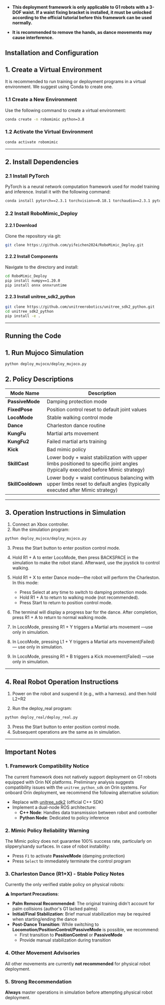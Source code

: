 
- **​This deployment framework is only applicable to G1 robots with a 3-DOF waist. If a waist fixing bracket is installed, it must be unlocked according to the official tutorial before this framework can be used normally.​​**

- **It is recommended to remove the hands, as dance movements may cause interference.​**

## Installation and Configuration

## 1. Create a Virtual Environment

It is recommended to run training or deployment programs in a virtual environment. We suggest using Conda to create one.

### 1.1 Create a New Environment

Use the following command to create a virtual environment:
```bash
conda create -n robomimic python=3.8
```

### 1.2 Activate the Virtual Environment

```bash
conda activate robomimic
```

---

## 2. Install Dependencies

### 2.1 Install PyTorch
PyTorch is a neural network computation framework used for model training and inference. Install it with the following command:
```bash
conda install pytorch==2.3.1 torchvision==0.18.1 torchaudio==2.3.1 pytorch-cuda=12.1 -c pytorch -c nvidia
```

### 2.2 Install RoboMimic_Deploy

#### 2.2.1 Download
Clone the repository via git:

```bash
git clone https://github.com/yifeichen2024/RoboMimic_Deploy.git
```

#### 2.2.2 Install Components

Navigate to the directory and install:
```bash
cd RoboMimic_Deploy
pip install numpy==1.20.0
pip install onnx onnxruntime
```

#### 2.2.3 Install unitree_sdk2_python

```bash
git clone https://github.com/unitreerobotics/unitree_sdk2_python.git
cd unitree_sdk2_python
pip install -e .
```
---
## Running the Code

## 1. Run Mujoco Simulation
```bash
python deploy_mujoco/deploy_mujoco.py
```

## 2. Policy Descriptions
| Mode Name        | Description                                                                 |
|------------------|-----------------------------------------------------------------------------|
| **PassiveMode**  | Damping protection mode                                                     |
| **FixedPose**    | Position control reset to default joint values                              |
| **LocoMode**     | Stable walking control mode                                                 |
| **Dance**        | Charleston dance routine                                                    |
| **KungFu**       | Martial arts movement                                                       |
| **KungFu2**      | Failed martial arts training                                     |
| **Kick**         | Bad mimic policy                                     |
| **SkillCast**    | Lower body + waist stabilization with upper limbs positioned to specific joint angles (typically executed before Mimic strategy) |
| **SkillCooldown**| Lower body + waist continuous balancing with upper limbs reset to default angles (typically executed after Mimic strategy) |


---
## 3. Operation Instructions in Simulation
1. Connect an Xbox controller.
2. Run the simulation program:
```bash
python deploy_mujoco/deploy_mujoco.py
```
3. Press the ​​Start​​ button to enter position control mode.
4. Hold ​​R1 + A​​ to enter ​​LocoMode​​, then press BACKSPACE in the simulation to make the robot stand. Afterward, use the joystick to control walking.
5. Hold ​​R1 + X​​ to enter ​​Dance​​ mode—the robot will perform the Charleston. In this mode:
    - Press ​​Select​​ at any time to switch to damping protection mode.
    - Hold ​​R1 + A​​ to return to walking mode (not recommended).
    - Press ​​Start​​ to return to position control mode.

6. The terminal will display a progress bar for the dance. After completion, press ​​R1 + A​​ to return to normal walking mode.
7. In ​​LocoMode​​, pressing ​​R1 + Y​​ triggers a Martial arts movement —​ ​use only in simulation​​.
8. In ​​LocoMode​​, pressing ​​L1 + Y​​ triggers a Martial arts movement(Failed) —​ ​use only in simulation​​.
9. In ​​LocoMode​​, pressing ​​R1 + B​ triggers a Kick movement(Failed) —​ ​use only in simulation​​.
---
## 4. Real Robot Operation Instructions

1. Power on the robot and suspend it (e.g., with a harness). and then hold L2+R2

2. Run the deploy_real program:
```bash
python deploy_real/deploy_real.py
```
3. Press the ​​Start​​ button to enter position control mode.
4. Subsequent operations are the same as in simulation.

---
## Important Notes
### 1. Framework Compatibility Notice
The current framework does not natively support deployment on G1 robots equipped with Orin NX platforms. Preliminary analysis suggests compatibility issues with the `unitree_python_sdk` on Orin systems. For onboard Orin deployment, we recommend the following alternative solution:

- Replace with [unitree_sdk2](https://github.com/unitreerobotics/unitree_sdk2) (official C++ SDK)
- Implement a dual-node ROS architecture:
  - **C++ Node**: Handles data transmission between robot and controller
  - **Python Node**: Dedicated to policy inference

### 2. Mimic Policy Reliability Warning
The Mimic policy does not guarantee 100% success rate, particularly on slippery/sandy surfaces. In case of robot instability:
- Press `F1` to activate **PassiveMode** (damping protection)
- Press `Select` to immediately terminate the control program

### 3. Charleston Dance (R1+X) - Stable Policy Notes
Currently the only verified stable policy on physical robots:

⚠️ **Important Precautions**:
- **Palm Removal Recommended**: The original training didn't account for palm collisions (author's G1 lacked palms)
- **Initial/Final Stabilization**: Brief manual stabilization may be required when starting/ending the dance
- **Post-Dance Transition**: While switching to **Locomotion/PositionControl/PassiveMode** is possible, we recommend:
  - First transition to **PositionControl** or **PassiveMode**
  - Provide manual stabilization during transition

### 4. Other Movement Advisories
All other movements are currently **not recommended** for physical robot deployment.

### 5. Strong Recommendation
**Always** master operations in simulation before attempting physical robot deployment.
